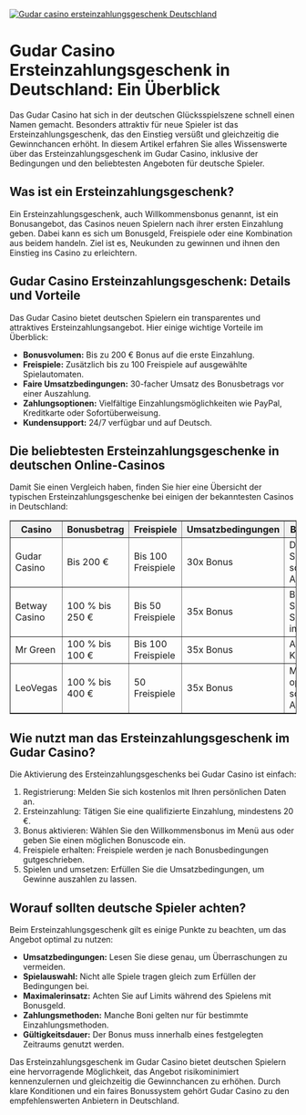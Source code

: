 [![Gudar casino ersteinzahlungsgeschenk Deutschland](https://123-caf.pages.dev/gitsignup.png)](https://vrmoo.ru/Bt82HjjY)

<h1>Gudar Casino Ersteinzahlungsgeschenk in Deutschland: Ein Überblick</h1>  <p>Das Gudar Casino hat sich in der deutschen Glücksspielszene schnell einen Namen gemacht. Besonders attraktiv für neue Spieler ist das Ersteinzahlungsgeschenk, das den Einstieg versüßt und gleichzeitig die Gewinnchancen erhöht. In diesem Artikel erfahren Sie alles Wissenswerte über das Ersteinzahlungsgeschenk im Gudar Casino, inklusive der Bedingungen und den beliebtesten Angeboten für deutsche Spieler.</p>  <h2>Was ist ein Ersteinzahlungsgeschenk?</h2>  <p>Ein Ersteinzahlungsgeschenk, auch Willkommensbonus genannt, ist ein Bonusangebot, das Casinos neuen Spielern nach ihrer ersten Einzahlung geben. Dabei kann es sich um Bonusgeld, Freispiele oder eine Kombination aus beidem handeln. Ziel ist es, Neukunden zu gewinnen und ihnen den Einstieg ins Casino zu erleichtern.</p>  <h2>Gudar Casino Ersteinzahlungsgeschenk: Details und Vorteile</h2>  <p>Das Gudar Casino bietet deutschen Spielern ein transparentes und attraktives Ersteinzahlungsangebot. Hier einige wichtige Vorteile im Überblick:</p>  <ul>   <li><strong>Bonusvolumen:</strong> Bis zu 200 € Bonus auf die erste Einzahlung.</li>   <li><strong>Freispiele:</strong> Zusätzlich bis zu 100 Freispiele auf ausgewählte Spielautomaten.</li>   <li><strong>Faire Umsatzbedingungen:</strong> 30-facher Umsatz des Bonusbetrags vor einer Auszahlung.</li>   <li><strong>Zahlungsoptionen:</strong> Vielfältige Einzahlungsmöglichkeiten wie PayPal, Kreditkarte oder Sofortüberweisung.</li>   <li><strong>Kundensupport:</strong> 24/7 verfügbar und auf Deutsch.</li> </ul>  <h2>Die beliebtesten Ersteinzahlungsgeschenke in deutschen Online-Casinos</h2>  <p>Damit Sie einen Vergleich haben, finden Sie hier eine Übersicht der typischen Ersteinzahlungsgeschenke bei einigen der bekanntesten Casinos in Deutschland:</p>  <table border="1" cellpadding="8" cellspacing="0" style="border-collapse: collapse; width: 100%;">   <thead>     <tr style="background-color: #f2f2f2;">       <th>Casino</th>       <th>Bonusbetrag</th>       <th>Freispiele</th>       <th>Umsatzbedingungen</th>       <th>Besonderheiten</th>     </tr>   </thead>   <tbody>     <tr>       <td>Gudar Casino</td>       <td>Bis 200 €</td>       <td>Bis 100 Freispiele</td>       <td>30x Bonus</td>       <td>Deutscher Support, schnelle Auszahlungen</td>     </tr>     <tr>       <td>Betway Casino</td>       <td>100 % bis 250 €</td>       <td>Bis 50 Freispiele</td>       <td>35x Bonus</td>       <td>Breites Spielangebot, Sportwetten integriert</td>     </tr>     <tr>       <td>Mr Green</td>       <td>100 % bis 100 €</td>       <td>Bis 100 Freispiele</td>       <td>35x Bonus</td>       <td>Ausgezeichneter Kundenservice</td>     </tr>     <tr>       <td>LeoVegas</td>       <td>100 % bis 400 €</td>       <td>50 Freispiele</td>       <td>35x Bonus</td>       <td>Mobile-optimiert, schnelle Auszahlung</td>     </tr>   </tbody> </table>  <h2>Wie nutzt man das Ersteinzahlungsgeschenk im Gudar Casino?</h2>  <p>Die Aktivierung des Ersteinzahlungsgeschenks bei Gudar Casino ist einfach:</p>  <ol>   <li>Registrierung: Melden Sie sich kostenlos mit Ihren persönlichen Daten an.</li>   <li>Ersteinzahlung: Tätigen Sie eine qualifizierte Einzahlung, mindestens 20 €.</li>   <li>Bonus aktivieren: Wählen Sie den Willkommensbonus im Menü aus oder geben Sie einen möglichen Bonuscode ein.</li>   <li>Freispiele erhalten: Freispiele werden je nach Bonusbedingungen gutgeschrieben.</li>   <li>Spielen und umsetzen: Erfüllen Sie die Umsatzbedingungen, um Gewinne auszahlen zu lassen.</li> </ol>  <h2>Worauf sollten deutsche Spieler achten?</h2>  <p>Beim Ersteinzahlungsgeschenk gilt es einige Punkte zu beachten, um das Angebot optimal zu nutzen:</p>  <ul>   <li><strong>Umsatzbedingungen:</strong> Lesen Sie diese genau, um Überraschungen zu vermeiden.</li>   <li><strong>Spielauswahl:</strong> Nicht alle Spiele tragen gleich zum Erfüllen der Bedingungen bei.</li>   <li><strong>Maximalerinsatz:</strong> Achten Sie auf Limits während des Spielens mit Bonusgeld.</li>   <li><strong>Zahlungsmethoden:</strong> Manche Boni gelten nur für bestimmte Einzahlungsmethoden.</li>   <li><strong>Gültigkeitsdauer:</strong> Der Bonus muss innerhalb eines festgelegten Zeitraums genutzt werden.</li> </ul>  <p>Das Ersteinzahlungsgeschenk im Gudar Casino bietet deutschen Spielern eine hervorragende Möglichkeit, das Angebot risikominimiert kennenzulernen und gleichzeitig die Gewinnchancen zu erhöhen. Durch klare Konditionen und ein faires Bonussystem gehört Gudar Casino zu den empfehlenswerten Anbietern in Deutschland.</p>